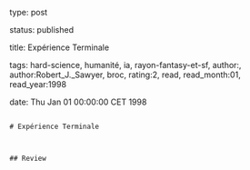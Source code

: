 type: post
status: published
title: Expérience Terminale
tags:  hard-science,  humanité,  ia,  rayon-fantasy-et-sf, author:, author:Robert_J._Sawyer, broc, rating:2, read, read_month:01, read_year:1998
date: Thu Jan 01 00:00:00 CET 1998
~~~~~~
# Expérience Terminale

## Review

